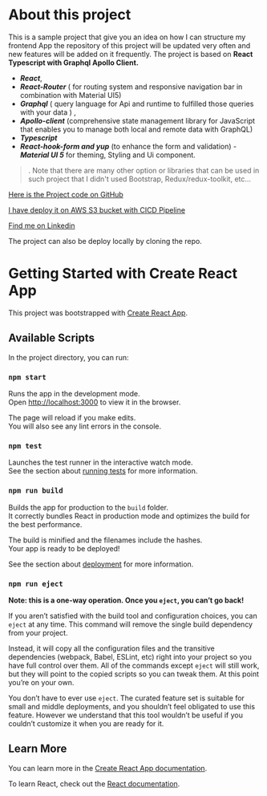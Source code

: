 # About this project

This is a sample project that give you an idea on how I can structure my frontend App the repository of this project will be updated very often and new features will be added on it frequently.
The project is based on **React Typescript with Graphql Apollo Client.**

- **_React_**,
- **_React-Router_** ( for routing system and responsive navigation bar in combination with Material UI5)
- **_Graphql_** ( query language for Api and runtime to fulfilled those queries with your data ) ,
- **_Apollo-client_** (comprehensive state management library for JavaScript that enables you to manage both local and remote data with GraphQL)
- **_Typescript_**
- **_React-hook-form and yup_** (to enhance the form and validation) -**_Material UI 5_** for theming, Styling and Ui component.

> . Note that there are many other option or libraries that can be used in such project that I didn't used Bootstrap, Redux/redux-toolkit, etc...

[Here is the Project code on GitHub](https://github.com/MariusMonkam/graphql-apollo-client)

[I have deploy it on AWS S3 bucket with CICD Pipeline](http://graphqlcicd.s3-website-us-east-1.amazonaws.com/)

[Find me on Linkedin](https://linkedin.com/in/mariusmonkam)

The project can also be deploy locally by cloning the repo.

# Getting Started with Create React App

This project was bootstrapped with [Create React App](https://github.com/facebook/create-react-app).

## Available Scripts

In the project directory, you can run:

### `npm start`

Runs the app in the development mode.\
Open [http://localhost:3000](http://localhost:3000) to view it in the browser.

The page will reload if you make edits.\
You will also see any lint errors in the console.

### `npm test`

Launches the test runner in the interactive watch mode.\
See the section about [running tests](https://facebook.github.io/create-react-app/docs/running-tests) for more information.

### `npm run build`

Builds the app for production to the `build` folder.\
It correctly bundles React in production mode and optimizes the build for the best performance.

The build is minified and the filenames include the hashes.\
Your app is ready to be deployed!

See the section about [deployment](https://facebook.github.io/create-react-app/docs/deployment) for more information.

### `npm run eject`

**Note: this is a one-way operation. Once you `eject`, you can’t go back!**

If you aren’t satisfied with the build tool and configuration choices, you can `eject` at any time. This command will remove the single build dependency from your project.

Instead, it will copy all the configuration files and the transitive dependencies (webpack, Babel, ESLint, etc) right into your project so you have full control over them. All of the commands except `eject` will still work, but they will point to the copied scripts so you can tweak them. At this point you’re on your own.

You don’t have to ever use `eject`. The curated feature set is suitable for small and middle deployments, and you shouldn’t feel obligated to use this feature. However we understand that this tool wouldn’t be useful if you couldn’t customize it when you are ready for it.

## Learn More

You can learn more in the [Create React App documentation](https://facebook.github.io/create-react-app/docs/getting-started).

To learn React, check out the [React documentation](https://reactjs.org/).
